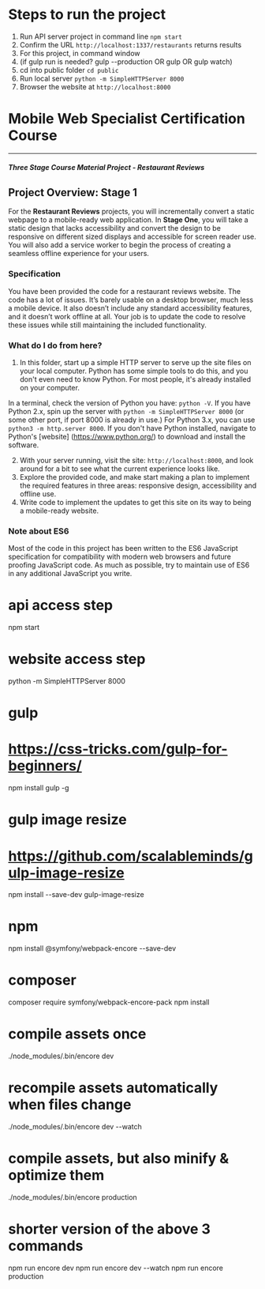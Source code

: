 # Steps to run the project
1. Run API server project in command line `npm start`
2. Confirm the URL `http://localhost:1337/restaurants` returns results
3. For this project, in command window
4. (if gulp run is needed? gulp --production OR gulp OR gulp watch)
5. cd into public folder `cd public`
6. Run local server `python -m SimpleHTTPServer 8000`
7. Browser the website at `http://localhost:8000`






# Mobile Web Specialist Certification Course
---
#### _Three Stage Course Material Project - Restaurant Reviews_

## Project Overview: Stage 1

For the **Restaurant Reviews** projects, you will incrementally convert a static webpage to a 
mobile-ready web application. In **Stage One**, you will take a static design that lacks 
accessibility and convert the design to be responsive on different sized displays and accessible 
for screen reader use. You will also add a service worker to begin the process of creating a 
seamless offline experience for your users.

### Specification

You have been provided the code for a restaurant reviews website. The code has a lot of issues. 
It’s barely usable on a desktop browser, much less a mobile device. It also doesn’t include any 
standard accessibility features, and it doesn’t work offline at all. Your job is to update the 
code to resolve these issues while still maintaining the included functionality. 

### What do I do from here?

1. In this folder, start up a simple HTTP server to serve up the site files on your local computer. 
Python has some simple tools to do this, and you don't even need to know Python. For most people, 
it's already installed on your computer. 

In a terminal, check the version of Python you have: `python -V`. 
If you have Python 2.x, spin up the server with 
`python -m SimpleHTTPServer 8000`
(or some other port, if port 8000 is already in use.) For Python 3.x, you can use 
`python3 -m http.server 8000`. 
If you don't have Python installed, navigate to Python's [website]
(https://www.python.org/) to download and install the software.

2. With your server running, visit the site: `http://localhost:8000`, and look around for a bit 
to see what the current experience looks like.
3. Explore the provided code, and make start making a plan to implement the required features in 
three areas: responsive design, accessibility and offline use.
4. Write code to implement the updates to get this site on its way to being a mobile-ready website.

### Note about ES6

Most of the code in this project has been written to the ES6 JavaScript specification for 
compatibility with modern web browsers and future proofing JavaScript code. As much as possible, 
try to maintain use of ES6 in any additional JavaScript you write. 

# api access step

npm start

# website access step

python -m SimpleHTTPServer 8000

# gulp
# https://css-tricks.com/gulp-for-beginners/
npm install gulp -g

# gulp image resize
# https://github.com/scalableminds/gulp-image-resize
npm install --save-dev gulp-image-resize


# npm
npm install @symfony/webpack-encore --save-dev

# composer
composer require symfony/webpack-encore-pack
npm install


# compile assets once
./node_modules/.bin/encore dev

# recompile assets automatically when files change
./node_modules/.bin/encore dev --watch

# compile assets, but also minify & optimize them
./node_modules/.bin/encore production

# shorter version of the above 3 commands
npm run encore dev
npm run encore dev --watch
npm run encore production
